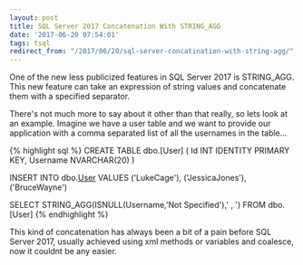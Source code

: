```yaml
---
layout: post
title: SQL Server 2017 Concatenation With STRING_AGG
date: '2017-06-20 07:54:01'
tags: tsql
redirect_from: "/2017/06/20/sql-server-concatination-with-string-agg/"
---
```

One of the new less publicized features in SQL Server 2017 is STRING_AGG. This new feature can take an expression of string values and concatenate them with a specified separator.

There's not much more to say about it other than that really, so lets look at an example. Imagine we have a user table and we want to provide our application with a comma separated list of all the usernames in the table...

{% highlight sql %}
CREATE TABLE dbo.[User]
(
    Id INT IDENTITY PRIMARY KEY,
    Username NVARCHAR(20)
)

INSERT INTO dbo.[User](Username)
VALUES 
    ('LukeCage'),
    ('JessicaJones'),
    ('BruceWayne')

SELECT STRING_AGG(ISNULL(Username,'Not Specified'),' , ') 
FROM dbo.[User]
{% endhighlight %}

This kind of concatenation has always been a bit of a pain before SQL Server 2017, usually achieved using xml methods or variables and coalesce, now it couldnt be any easier.